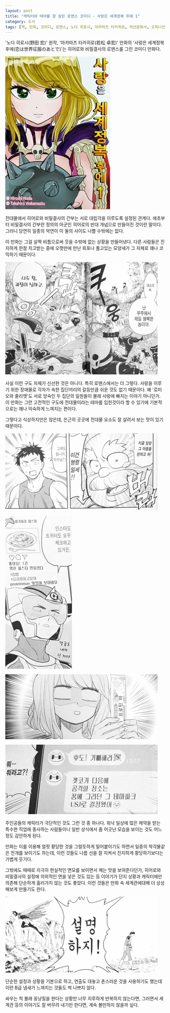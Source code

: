 ```yaml
---
layout: post
title: "캐릭터와 테마를 잘 살린 로맨스 코미디 - 사랑은 세계정복 후에 1"
category: 도서
tags: [책, 만화, 코미디, 로맨스, 노다 히로시, 마카마츠 타카히로, 학산문화사, 오피니언 리더, 서평]
---
```


'노다 히로시(野田 宏)' 원작,
'마카마츠 타카히로(若松 卓宏)' 만화의
'사랑은 세계정복 후에(恋は世界征服のあとで)'는
히어로와 비밀결사의 로맨스를 그린 코미디 만화다.

![표지](/images/book/koi-wa-sekaiseifuku-no-atode-1-comic-book-cover.jpg)

전대물에서 히어로와 비밀결사의 간부는 서로 대립각을 이루도록 설정된 관계다.
애초부터 비밀결사의 간부란 정의의 아군인 히어로의 반대 개념으로 만들어진 것이란 말이다.
그러니 당연히 일종의 악연이 이 둘의 사이도 나쁠 수밖에는 없다.

이 만화는 그걸 살짝 비틈으로써 웃을 수밖에 없는 상황을 만들어낸다.
다른 사람들은 진지하게 한참 치고받는 중에
오랫만에 만난 회포나 풀고있는 모양새가 그 자체로 꽤나 코믹하기 때문이다.

![6~7](/images/book/koi-wa-sekaiseifuku-no-atode-1-comic-book-p006-007.jpg)

사실 이런 구도 자체가 신선한 것은 아니다.
특히 로맨스에서는 더 그렇다.
사랑을 이루기 위한 장애물로 각자가 속한 집단끼리의 갈등만큼 쉬운 것도 없기 때문이다.
왜 '로미오와 줄리엣'도 서로 앙숙인 두 집단의 일원들이 몰래 사랑에 빠지는 이야기 아니던가.
이 만화는 그런 고전적인 구도에 전대물이라는 테마를 입힌것이라 할 수 있기에
기본적으로는 꽤나 익숙하게 느껴지는 편이다.

그렇다고 식상하지만은 않은데,
은근히 곳곳에 전대물 요소도 잘 살려서 보는 맛이 있기 때문이다.

![21](/images/book/koi-wa-sekaiseifuku-no-atode-1-comic-book-p021.jpg)

![29](/images/book/koi-wa-sekaiseifuku-no-atode-1-comic-book-p029.jpg)

![70](/images/book/koi-wa-sekaiseifuku-no-atode-1-comic-book-p070.jpg)

![112](/images/book/koi-wa-sekaiseifuku-no-atode-1-comic-book-p112.jpg)

주인공들의 캐릭터가 극단적인 것도 그런 것 중 하나다.
워낙 일상에 많은 제약을 받는 특수한 직업에 종사하는 사람들이니
일반 상식에서 좀 어긋난 모습을 보이는 것도 어느정도 감안하게 된다.

만화는 이를 이용해 얼핏 황당한 것을 그럴듯하게 밀어붙이기도 하면서
일종의 착각물같은 전개를 보이기도 하는데,
이런 것들도 나름 선을 잘 지켜서 진지하게 황당하기보다는 가볍게 웃기다.

그밖에도 때때로 지극히 현실적인 면모를 보이면서 깨는 맛을 보여준다던가,
히어로와 비밀결사의 설정에 의외적인 면을 넣은 것도 있는 등
이야기가 단지 상황과 캐릭터에만 의존해 단순하게 흘러가지 않는 것도 좋았다.
이런 것들은 만화 속 세계관에대해 더 상상해보게 만들기도 한다.

![40](/images/book/koi-wa-sekaiseifuku-no-atode-1-comic-book-p040.jpg)

단순한 설정과 상황을 기본으로 하고,
연출도 대놓고 촌스러운 것을 사용하기도 했는데
이런 B급 냄새가 느껴지는 것들도 썩 나쁘지 않다.

싸우는 척 몰래 꽁냥질을 한다는 상황만 너무 지루하게 반복하지 않는다면,
그러면서 세계관 등의 이야기도 잘 버무려 내기만 한다면,
계속 볼만하지 않을까 싶다.
